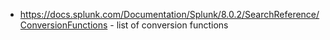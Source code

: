 - https://docs.splunk.com/Documentation/Splunk/8.0.2/SearchReference/ConversionFunctions - list of conversion functions